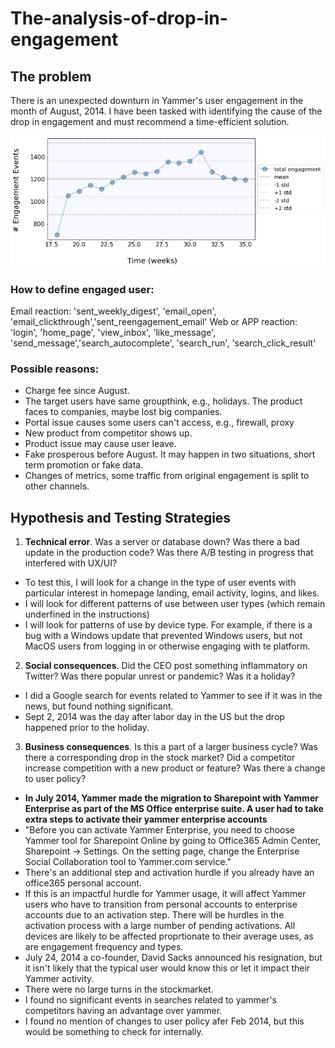 # The-analysis-of-drop-in-engagement

## The problem
There is an unexpected downturn in Yammer's user engagement in the month of August, 2014. I have been tasked with identifying the cause of the drop in engagement and must recommend a time-efficient solution.

![user downturn](https://github.com/stemgene/The-analysis-of-drop-in-engagement/blob/main/imgs/user.png)

### How to define engaged user:
Email reaction: 'sent_weekly_digest', 'email_open', 'email_clickthrough','sent_reengagement_email'
Web or APP reaction: 'login', 'home_page', 'view_inbox', 'like_message', 'send_message','search_autocomplete', 'search_run', 'search_click_result'

### Possible reasons:
* Charge fee since August.
* The target users have same groupthink, e.g., holidays. The product faces to companies, maybe lost big companies.
* Portal issue causes some users can't access, e.g., firewall, proxy
* New product from competitor shows up.
* Product issue may cause user leave.
* Fake prosperous before August. It may happen in two situations, short term promotion or fake data.
* Changes of metrics, some traffic from original engagement is split to other channels.

## Hypothesis and Testing Strategies
1. **Technical error**. Was a server or database down? Was there a bad update in the production code? Was there A/B testing in progress that interfered with UX/UI?
  * To test this, I will look for a change in the type of user events with particular interest in homepage landing, email activity, logins, and likes.
  * I will look for different patterns of use between user types (which remain underfined in the instructions)
  * I will look for patterns of use by device type. For example, if there is a bug with a Windows update that prevented Windows users, but not MacOS users from logging in or otherwise engaging with te platform.

2. **Social consequences**. Did the CEO post something inflammatory on Twitter? Was there popular unrest or pandemic? Was it a holiday?
 * I did a Google search for events related to Yammer to see if it was in the news, but found nothing significant.
 * Sept 2, 2014 was the day after labor day in the US but the drop happened prior to the holiday.
 
3. **Business consequences**. Is this a part of a larger business cycle? Was there a corresponding drop in the stock market? Did a competitor increase competition with a new product or feature? Was there a change to user policy?
 * **In July 2014, Yammer made the migration to Sharepoint with Yammer Enterprise as part of the MS Office enterprise suite. A user had to take extra steps to activate their yammer enterprise accounts**
  * "Before you can activate Yammer Enterprise, you need to choose Yammer tool for Sharepoint Online by going to Office365 Admin Center, Sharepoint -> Settings. On the setting page, change the Enterprise Social Collaboration tool to Yammer.com service."
  * There's an additional step and activation hurdle if you already have an office365 personal account.
  * If this is an impactful hurdle for Yammer usage, it will affect Yammer users who have to transition from personal accounts to enterprise accounts due to an activation step. There will be hurdles in the activation process with a large number of pending activations. All devices are likely to be affected proprtionate to their average uses, as are engagement frequency and types.
 * July 24, 2014 a co-founder, David Sacks announced his resignation, but it isn't likely that the typical user would know this or let it impact their Yammer activity.
 * There were no large turns in the stockmarket.
 * I found no significant events in searches related to yammer's competitors having an advantage over yammer.
 * I found no mention of changes to user policy afer Feb 2014, but this would be something to check for internally.
  
